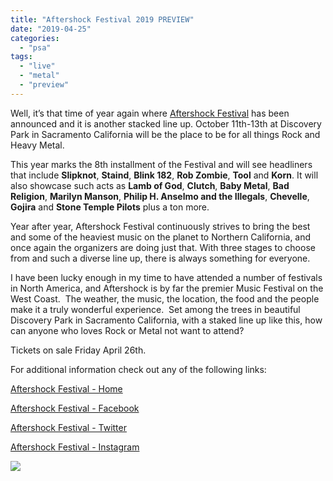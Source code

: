 ```yaml
---
title: "Aftershock Festival 2019 PREVIEW"
date: "2019-04-25"
categories: 
  - "psa"
tags: 
  - "live"
  - "metal"
  - "preview"
---
```


Well, it’s that time of year again where [Aftershock Festival](https://aftershockfestival.com/) has been announced and it is another stacked line up. October 11th\-13th at Discovery Park in Sacramento California will be the place to be for all things Rock and Heavy Metal.

This year marks the 8th installment of the Festival and will see headliners that include **Slipknot**, **Staind**, **Blink 182**, **Rob Zombie**, **Tool** and **Korn**. It will also showcase such acts as **Lamb of God**, **Clutch**, **Baby Metal**, **Bad Religion**, **Marilyn Manson**, **Philip H. Anselmo and the Illegals**, **Chevelle**, **Gojira** and **Stone Temple Pilots** plus a ton more.

Year after year, Aftershock Festival continuously strives to bring the best and some of the heaviest music on the planet to Northern California, and once again the organizers are doing just that. With three stages to choose from and such a diverse line up, there is always something for everyone.

I have been lucky enough in my time to have attended a number of festivals in North America, and Aftershock is by far the premier Music Festival on the West Coast.  The weather, the music, the location, the food and the people make it a truly wonderful experience.  Set among the trees in beautiful Discovery Park in Sacramento California, with a staked line up like this, how can anyone who loves Rock or Metal not want to attend? 

Tickets on sale Friday April 26th.

For additional information check out any of the following links:

[Aftershock Festival - Home](https://aftershockfestival.com)

[Aftershock Festival - Facebook](https://www.facebook.com/AftershockFestival)

[Aftershock Festival - Twitter](https://twitter.com/aftershocksac)

[Aftershock Festival - Instagram](https://www.instagram.com/aftershockconcert/) 

![](https://www.hellbound.ca/wp-content/uploads/2019/04/AS19-Official-admat2.jpg)
